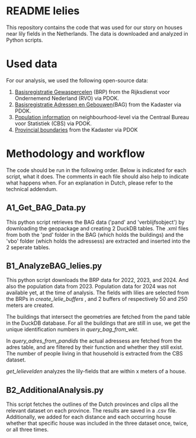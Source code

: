 
# README lelies
This repository contains the code that was used for our story on houses near lily fields  in the Netherlands. The data is downloaded and analyzed in Python scripts.
# Used data
For our analysis, we used the following open-source data:
1. [Basisregistratie Gewaspercelen](https://service.pdok.nl/rvo/brpgewaspercelen/atom/v1_0/basisregistratie_gewaspercelen_brp.xml) (BRP) from the Rijksdienst voor Ondernemend Nederland (RVO) via PDOK.
2. [Basisregistratie Adressen en Gebouwen](https://service.pdok.nl/lv/bag/atom/bag.xml)(BAG) from the Kadaster via PDOK.
3. [Population information](https://service.pdok.nl/cbs/wijkenbuurten/2023/atom/index.xml) on neighbourhood-level via the Centraal Bureau voor Statistiek (CBS) via PDOK.
4. [Provincial boundaries](https://www.pdok.nl/ogc-webservices/-/article/bestuurlijke-gebieden#002466721c8ef8769ccfdb4f4ba5e283) from the Kadaster via PDOK

# Methodology and workflow
The code should be run in the following order. Below is indicated for each script, what it does. 
The comments in each file should also help to indicate what happens when. 
For an explanation in Dutch, please refer to the technical addendum. 
## A1_Get_BAG_Data.py
This python script retrieves the BAG data ('pand' and 'verblijfsobject') by downloading the geopackage and creating 2 DuckDB tables. 
The .xml files from both the 'pnd' folder in the BAG (which holds the buildings) and the 'vbo' folder (which holds the adressess) 
are extracted and inserted into the 2 seperate tables. 
## B1_AnalyzeBAG_lelies.py
This python script downloads the BRP data for 2022, 2023, and 2024.  And also the population data from 2023.
Population data for 2024 was not available yet, at the time of analysis. 
The fields with lilies are selected from the BRPs in *create_lelie_buffers* ,
 and 2 buffers of respectively 50 and 250 meters are created. 

The buildings that intersect the geometries are fetched from the pand table in the DuckDB database. 
For all the buildings that are still in use, we get the unique identification numbers in *query_bag_from_wkt*. 

In *query_adres_from_pandids* the actual adressess are fetched from the adres table,
and are filtered by their function and whether they still exist. 
The number of people living in that household is extracted from the CBS dataset. 

*get_lelievelden* analyzes the lily-fields that are within x meters of a house. 
## B2_AdditionalAnalysis.py
This script fetches the outlines of the Dutch provinces and clips all the relevant dataset on each province. 
The results are saved in a .csv file. Additionally, we added for each distance and each occurring house
whether that specific house was included in the three dataset once, twice, or all three times. 


